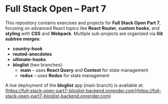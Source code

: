 # Full Stack Open – Part 7

This repository contains exercises and projects for **Full Stack Open Part 7**, focusing on advanced React topics like **React Router**, **custom hooks**, and **styling** with **CSS** and **Webpack**. Multiple sub-projects are organized via **Git subtree merges**:

- **country-hook**
- **routed-anecdotes**
- **ultimate-hooks**
- **bloglist** (two branches):
  - **main** – uses **React Query** and **Context** for state management
  - **redux** – uses **Redux** for state management

A live deployment of the **bloglist** app (main branch) is available at:
[https://full-stack-open-part7-bloglist-backend.onrender.com](https://full-stack-open-part7-bloglist-backend.onrender.com)

